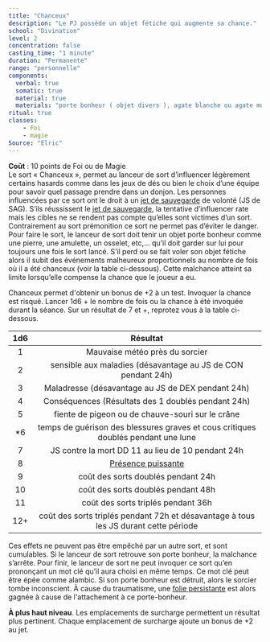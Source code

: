 ```yaml
---
title: "Chanceux"
description: "Le PJ possède un objet fétiche qui augmente sa chance."
school: "Divination"
level: 2
concentration: false
casting_time: "1 minute"
duration: "Permanente"
range: "personnelle"
components:
  verbal: true
  somatic: true
  material: true
  materials: "porte bonheur ( objet divers ), agate blanche ou agate moussue à serrer dans sa paume ou sur son cœur lors de l’incantation."
ritual: true
classes:
    - Foi
    - magie
Source: "Elric"
---
```

**Coût** : 10 points de Foi ou de Magie  
Le sort « Chanceux », permet au lanceur de sort d’influencer légèrement certains hasards comme dans les jeux de dés ou bien le choix d’une équipe pour savoir quel passage prendre dans un donjon. Les personnes influencées par ce sort ont le droit à un [jet de sauvegarde](/utiliser-les-caracteristiques/#jets-de-sauvegarde) de volonté (JS de SAG). S’ils réussissent le [jet de sauvegarde](/utiliser-les-caracteristiques/#jets-de-sauvegarde), la tentative d’influencer rate mais les cibles ne se rendent pas compte qu’elles sont victimes d’un sort. Contrairement au sort prémonition ce sort ne permet pas d’éviter le danger. Pour faire le sort, le lanceur de sort doit tenir un objet porte bonheur comme une pierre, une amulette, un osselet, etc,… qu’il doit garder sur lui pour toujours une fois le sort lancé. S’il perd ou se fait voler son objet fétiche alors il subit des événements malheureux proportionnels au nombre de fois où il a été chanceux (voir la table ci-dessous). Cette malchance atteint sa limite lorsqu’elle compense la chance que le joueur a eu.  

Chanceux permet d'obtenir un bonus de +2 à un test. Invoquer la chance est risqué. Lancer 1d6 + le nombre de fois ou la chance à été invoquée durant la séance. Sur un résultat de 7 et +, reprotez vous à la table ci-dessous.  


|1d6|Résultat|
|:-:|:-:|
|1| Mauvaise météo près du sorcier |
|2|sensible aux maladies (désavantage au JS de CON pendant 24h)|
|3|Maladresse  (désavantage au JS de DEX pendant 24h)|
|4|Conséquences (Résultats des 1 doublés pendant 24h)|
|5|fiente de pigeon ou de chauve-souri sur le crâne|
|*6|temps de guérison des blessures graves et cous critiques doublés pendant une lune|
|7|JS contre la mort DD 11 au lieu de 10 pendant 24h|
|8|[Présence puissante](#presence-puissante)|
|9|coût des sorts doublés pendant 24h|
|10|coût des sorts doublés pendant 48h|
|11|coût des sorts triplés pendant 36h|
|12+|coût des sorts triplés pendant 72h et désavantage à tous les JS durant cette période|

Ces effets ne peuvent pas être empêché par un autre sort, et sont cumulables. Si le lanceur de sort retrouve son porte bonheur, la malchance s’arrête. Pour finir, le lanceur de sort ne peut invoquer ce sort qu’en prononçant un mot clé qu’il aura choisi en même temps. Ce mot clé peut être épée comme alambic. Si son porte bonheur est détruit, alors le sorcier tombe inconscient. À cause du traumatisme, une [folie persistante](/folie/#folie-persistante) est alors gagnée à cause de l'attachement à ce porte-bonheur.

**À plus haut niveau**. Les emplacements de surcharge permettent un résultat plus pertinent. Chaque emplacement de surcharge ajoute un bonus de +2 au jet.  
